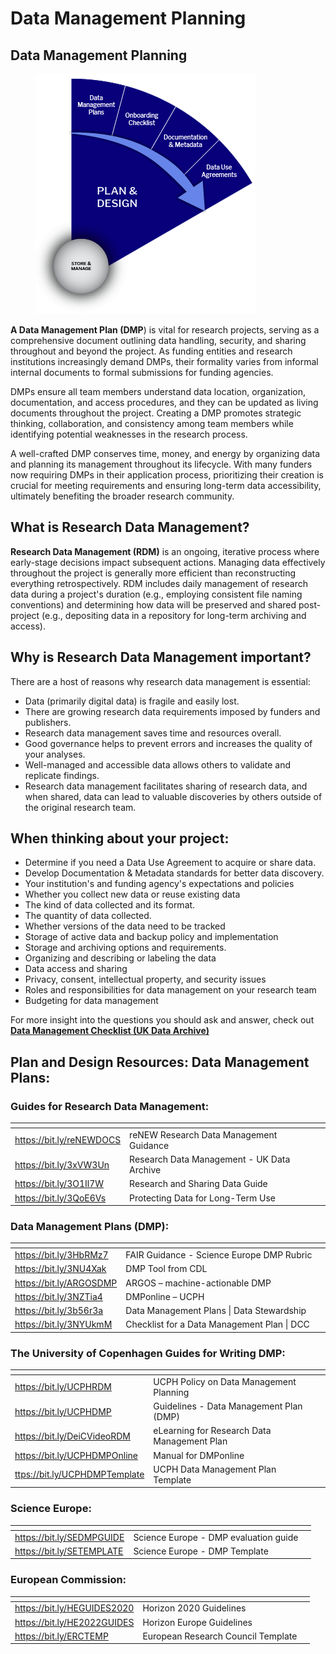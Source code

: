 # Data Management Planning

## Data Management Planning

<div data-full-width="true">

<figure><img src="../../../.gitbook/assets/ccc.png" alt=""><figcaption></figcaption></figure>

</div>

**A Data Management Plan (DMP**) is vital for research projects, serving as a comprehensive document outlining data handling, security, and sharing throughout and beyond the project. As funding entities and research institutions increasingly demand DMPs, their formality varies from informal internal documents to formal submissions for funding agencies.

DMPs ensure all team members understand data location, organization, documentation, and access procedures, and they can be updated as living documents throughout the project. Creating a DMP promotes strategic thinking, collaboration, and consistency among team members while identifying potential weaknesses in the research process.

A well-crafted DMP conserves time, money, and energy by organizing data and planning its management throughout its lifecycle. With many funders now requiring DMPs in their application process, prioritizing their creation is crucial for meeting requirements and ensuring long-term data accessibility, ultimately benefiting the broader research community.

## What is Research Data Management?

**Research Data Management (RDM)** is an ongoing, iterative process where early-stage decisions impact subsequent actions. Managing data effectively throughout the project is generally more efficient than reconstructing everything retrospectively. RDM includes daily management of research data during a project's duration (e.g., employing consistent file naming conventions) and determining how data will be preserved and shared post-project (e.g., depositing data in a repository for long-term archiving and access).

## Why is Research Data Management important?

There are a host of reasons why research data management is essential:

* Data (primarily digital data) is fragile and easily lost.
* There are growing research data requirements imposed by funders and publishers.
* Research data management saves time and resources overall.
* Good governance helps to prevent errors and increases the quality of your analyses.
* Well-managed and accessible data allows others to validate and replicate findings.
* Research data management facilitates sharing of research data, and when shared, data can lead to valuable discoveries by others outside of the original research team.

## When thinking about your project:

* Determine if you need a Data Use Agreement to acquire or share data.
* Develop Documentation & Metadata standards for better data discovery.
* Your institution's and funding agency's expectations and policies
* Whether you collect new data or reuse existing data
* The kind of data collected and its format.
* The quantity of data collected.
* Whether versions of the data need to be tracked
* Storage of active data and backup policy and implementation
* Storage and archiving options and requirements.
* Organizing and describing or labeling the data
* Data access and sharing
* Privacy, consent, intellectual property, and security issues
* Roles and responsibilities for data management on your research team
* Budgeting for data management

For more insight into the questions you should ask and answer, check out [**Data Management Checklist (UK Data Archive)**](https://bit.ly/3y93BTV)

## Plan and Design Resources:  Data Management Plans:

### Guides for Research Data Management:

<table data-header-hidden><thead><tr><th></th><th></th><th data-hidden></th></tr></thead><tbody><tr><td><a href="https://bit.ly/reNEWDOCS">https://bit.ly/reNEWDOCS</a></td><td>reNEW Research Data Management Guidance</td><td></td></tr><tr><td><a href="https://bit.ly/3xVW3Un">https://bit.ly/3xVW3Un</a></td><td>Research Data Management - UK Data Archive</td><td></td></tr><tr><td><a href="https://bit.ly/3O1Il7W">https://bit.ly/3O1Il7W</a></td><td>Research and Sharing Data Guide</td><td></td></tr><tr><td><a href="https://bit.ly/3QoE6Vs">https://bit.ly/3QoE6Vs</a></td><td>Protecting Data for Long-Term Use</td><td></td></tr></tbody></table>

### Data Management Plans (DMP):

<table data-header-hidden><thead><tr><th></th><th></th><th data-hidden></th></tr></thead><tbody><tr><td><a href="https://bit.ly/3HbRMz7">https://bit.ly/3HbRMz7</a></td><td>FAIR Guidance - Science Europe DMP Rubric</td><td></td></tr><tr><td><a href="https://bit.ly/3NU4Xak">https://bit.ly/3NU4Xak</a></td><td>DMP Tool from CDL</td><td></td></tr><tr><td><a href="https://bit.ly/ARGOSDMP">https://bit.ly/ARGOSDMP</a></td><td>ARGOS – machine-actionable DMP</td><td></td></tr><tr><td><a href="https://bit.ly/3NZTia4">https://bit.ly/3NZTia4</a></td><td>DMPonline – UCPH</td><td></td></tr><tr><td><a href="https://bit.ly/3b56r3a">https://bit.ly/3b56r3a</a></td><td>Data Management Plans | Data Stewardship</td><td></td></tr><tr><td><a href="https://bit.ly/3NYUkmM">https://bit.ly/3NYUkmM</a></td><td>Checklist for a Data Management Plan | DCC</td><td></td></tr></tbody></table>

### The University of Copenhagen Guides for Writing DMP:

<table data-header-hidden><thead><tr><th></th><th></th><th data-hidden></th></tr></thead><tbody><tr><td><a href="https://bit.ly/UCPHRDM">https://bit.ly/UCPHRDM </a></td><td>UCPH Policy on Data Management Planning</td><td></td></tr><tr><td><a href="https://bit.ly/UCPHDMP">https://bit.ly/UCPHDMP  </a></td><td>Guidelines - Data Management Plan (DMP)</td><td></td></tr><tr><td><a href="https://bit.ly/DeiCVideoRDM">https://bit.ly/DeiCVideoRDM</a></td><td>eLearning for Research Data Management Plan</td><td></td></tr><tr><td><a href="https://bit.ly/UCPHDMPOnline">https://bit.ly/UCPHDMPOnline</a></td><td>Manual for DMPonline</td><td></td></tr><tr><td><a href="https://bit.ly/UCPHDMPTemplate">ttps://bit.ly/UCPHDMPTemplate</a></td><td>UCPH Data Management Plan Template</td><td></td></tr></tbody></table>

### Science Europe:

<table data-header-hidden><thead><tr><th></th><th></th><th data-hidden></th></tr></thead><tbody><tr><td><a href="https://bit.ly/SEDMPGUIDE">https://bit.ly/SEDMPGUIDE</a></td><td>Science Europe - DMP evaluation guide</td><td></td></tr><tr><td><a href="https://bit.ly/SETEMPLATE">https://bit.ly/SETEMPLATE</a></td><td>Science Europe - DMP Template</td><td></td></tr></tbody></table>

### European Commission:

<table data-header-hidden><thead><tr><th></th><th></th><th data-hidden></th></tr></thead><tbody><tr><td><a href="https://bit.ly/HEGUIDES2020">https://bit.ly/HEGUIDES2020</a></td><td>Horizon 2020 Guidelines</td><td></td></tr><tr><td><a href="https://bit.ly/HE2022GUIDES">https://bit.ly/HE2022GUIDES</a></td><td>Horizon Europe Guidelines</td><td></td></tr><tr><td><a href="https://bit.ly/ERCTEMP">https://bit.ly/ERCTEMP</a></td><td>European Research Council Template</td><td></td></tr></tbody></table>
